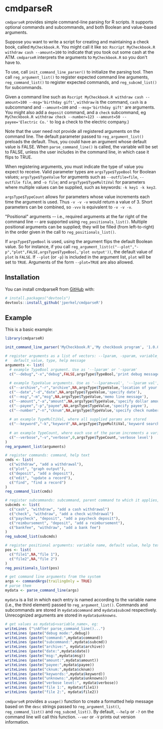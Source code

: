 
# cmdparseR

<!-- badges: start -->
<!-- badges: end -->

`cmdparseR` provides simple command-line parsing for R scripts. It supports optional commands and subcommands, and both Boolean and value-based arguments. 

Suppose you want to write a script for creating and maintaining a check book, called `MyCheckbook.R`. You might call it like so: `Rscript MyCheckbook.R withdraw cash --amount=100` to indicate that you took out some cash at the ATM. `cmdparseR` interprets the arguments to `MyCheckbook.R` so you don't have to. 

To use, call `init_command_line_parser()` to initialize the parsing tool. Then call `reg_argument_list()` to register expected command line arguments, `reg_command_list()` to register expected commands, and `reg_subcmd_list()` for subcommands. 

Given a command line such as `Rscript MyCheckbook.R withdraw cash --amount=100 --msg='birthday gift'`, `withdraw` is the command, `cash` is a subcommand and `--amount=100` and `--msg='birthday gift'` are arguments. You might also add a `deposit` command, and a `check` subcommand, eg `MyCheckbook.R withdraw check --number=123 --amount=50 --payee='Electric Co.'` to log a check to the electric company.)

Note that the user need not provide all registered arguments on the command line. The default parameter passed to `reg_argument_list()` preloads the default. Thus, you could have an argument whose default value is FALSE. When `parse_command_line()` is called, the variable will be set to FALSE, unless the user includes in the command line, in which case it flips to TRUE.

When registering arguments, you must indicate the type of value you expect to receive. Valid parameter types are `argsType$TypeBool` for Boolean values; `argsType$TypeValue` for arguments such as `--outfile=file`, `--outfile file`, and `-o file`; and `argsType$TypeMultiVal` for parameters where multiple values can be supplied, such as keywords: `-k key1 -k key2`. 

`argsType$TypeCount` allows for parameters whose value increments each time the argument is used. Thus `-v -v -v` would return a value of 3. Short parameters can be combined, so `-vvv` is equivalent to `-v -v -v`.

"Positional" arguments -- i.e., required arguments at the far right of the command line -- are supported using `reg_positionals_list()`. Multiple positional arguments can be supplied; they will be filled (from left-to-right) in the order given in the call to `reg_positionals_list()`.

If `argsType$TypeBool` is used, using the argument flips the default Boolean value. So for instance, if you call `reg_argument_list(c("--plot","-p","plot",FALSE,argsType$TypeBool,'plot output'))`, the default value of `plot` is `FALSE`. If `--plot` (or `-p`) is included in the argument list, `plot` will be set to `TRUE`. Arguments of the form `--plot=TRUE` are also allowed.

## Installation

You can install cmdparseR from [GitHub](https://github.com/jperkel/cmdparseR) with:

``` r
# install.packages("devtools")
devtools::install_github('jperkel/cmdparseR')
```

## Example

This is a basic example:

``` r
library(cmdparseR)

init_command_line_parser('MyCheckbook.R','My checkbook program', '1.0.0')

# register arguments as a list of vectors: --lparam, -sparam, variable_name, 
#   default_value, type, help message
arguments <- list(
  # example TypeBool argument. Use as '--lparam' or '-sparam'
  c("--debug","-x","debug",FALSE,argsType$TypeBool,'print debug messages'),
  
  # example TypeValue arguments. Use as '--lparam=val', '--lparam val', or '-l val'
  c("--archive","-r","archive",NA,argsType$TypeValue,'location of your backup file'),
  c("--date","-d","date",NA,argsType$TypeValue,'specify date'),
  c("--msg","-m","msg",NA,argsType$TypeValue,'memo line message'),
  c("--amount","-a","amount",NA,argsType$TypeValue,'specify dollar amount'),
  c("--payee","-p","payee",NA,argsType$TypeValue,'specify payee'),
  c("--number","-n","cknum",NA,argsType$TypeValue,'specify check number'),
  
  # an example TypeMultiVal, where all supplied params are stored
  c("--keyword","-k","keyword",NA,argsType$TypeMultiVal,'keyword search terms'),
  
  # an example TypeCount, where each use of the param increments a variable
  c("--verbose","-v","verbose",0,argsType$TypeCount,'verbose level')
)
reg_argument_list(arguments)

# register commands: command, help text
cmds <- list(
  c("withdraw", "add a withdrawal"),
  c("plot", "graph output"),
  c("deposit", "add a deposit"),
  c("edit", "update a record"),
  c("find", "find a record")
)
reg_command_list(cmds)

# register subcommands: subcommand, parent command to which it applies, help text
subcmds <- list(
  c("cash", "withdraw", "add a cash withdrawal")
  c("check", "withdraw", "add a check withdrawal")
  c("paycheck", "deposit", "add a paycheck deposit"),
  c("reimbursement", "deposit", "add a reimbursement"),
  c("bankfee", "withdraw", "add a bank fee")
)
reg_subcmd_list(subcmds)

# register positional arguments: variable name, default value, help text
pos <- list(
  c("file1",NA,"file 1"),
  c("file2",NA,"file 2")
)
reg_positionals_list(pos)

# get command line arguments from the system
args <- commandArgs(trailingOnly = TRUE)
# parse them
mydata <- parse_command_line(args)
```

`mydata` is a list in which each entry is named according to the variable name (i.e., the third element) passed to `reg_argument_list()`. Commands and subcommands are stored in `mydata$command` and `mydata$subcmd` respectively. Unrecognized arguments are stored in `mydata$unknowns`.

``` r
# get values as mydata$<variable_name>, eg: 
writeLines ("\nAfter parse_command_line()...")
writeLines (paste("debug mode:",debug))
writeLines (paste("command:",mydata$command))
writeLines (paste("subcommand:",mydata$subcmd))
writeLines (paste("archive:", mydata$archive))
writeLines (paste("date:",mydata$date))
writeLines (paste("msg:",mydata$msg))
writeLines (paste("amount:",mydata$amount))
writeLines (paste("payee:",mydata$payee))
writeLines (paste("cknum:",mydata$cknum))
writeLines (paste("keywords:",mydata$keyword))
writeLines (paste("unknowns:",mydata$unknowns))
writeLines (paste("verbose level:", mydata$verbose))
writeLines (paste("file 1:", mydata$file1))
writeLines (paste("file 2:", mydata$file2))
``` 

`cmdparseR` provides a `usage()` function to create a formatted help message based on the `desc` strings passed to `reg_argument_list()`, `reg_command_list()` and `reg_subcmd_list()`. By default, `--help` or `-?` on the command line will call this function. `--ver` or `-V` prints out version information. 


